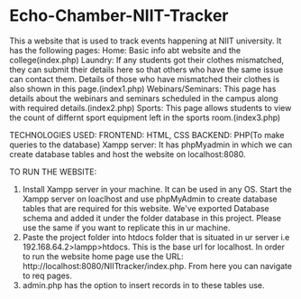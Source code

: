 # Echo-Chamber-NIIT-Tracker
This a website that is used to track events happening at NIIT university.
It has the following pages:
Home: Basic info abt website and the college(index.php)
Laundry: If any students got their clothes mismatched, they can submit their details here so that others who have the same issue can contact them. 
Details of those who have mismatched their clothes is also shown in this page.(index1.php)
Webinars/Seminars: This page has details about the webinars and seminars scheduled in the campus along with required details.(index2.php)
Sports: This page allows students to view the count of differnt sport equipment left in the sports room.(index3.php)

TECHNOLOGIES USED:
FRONTEND: HTML, CSS
BACKEND: PHP(To make queries to the database)
Xampp server: It has phpMyadmin in which we can create database tables and host the website on localhost:8080.

TO RUN THE WEBSITE:
1. Install Xampp server in your machine. It can be used in any OS. Start the Xampp server on loaclhost and use phpMyAdmin to create database tables 
that are required for this website. We've exported Database schema and added it under the folder database in this project. Please use
the same if you want to replicate this in ur machine.
2. Paste the project folder into htdocs folder that is situated in ur server i.e 192.168.64.2>lampp>htdocs. This is the
base url for localhost. In order to run the website home page use the URL: http://localhost:8080/NIITtracker/index.php. From here 
you can navigate to req pages.
2. admin.php has the option to insert records in to these tables use. 
